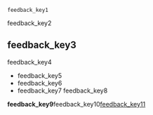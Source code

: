 ```ngMeta
feedback_key1
```
feedback_key2

## feedback_key3
feedback_key4

* feedback_key5
* feedback_key6
* feedback_key7
feedback_key8

**feedback_key9**feedback_key10[feedback_key11](https://goo.gl/forms/pR3mbFX704vHVVjB3)
